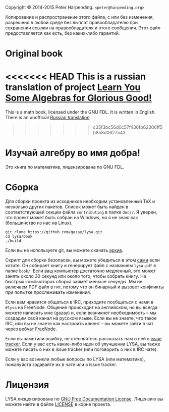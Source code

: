 Copyright © 2014-2015 Peter Harpending. `<peter@harpending.org>`

Копирование и распространение этого файла, с или без изменения, разрешено в
любой среде без выплат правообладателю при сохранении ссылки на правообладателя и
этого сообщения. Этот файл предоставляется как есть, без каких-либо гарантий.

# Original book

<<<<<<< HEAD
This is a russian translation of project [Learn You Some Algebras for Glorious Good!](https://gitlab.com/lysa/lysa)
=======
This is a math book, licensed under the GNU FDL. It is written in English. There
is an unofficial [Russian translation](https://github.com/gazay/lysa)
>>>>>>> c35f3bc56d0c57f436fb62306ff5b858d0627543

# Изучай алгебру во имя добра!

Это книга по математике, лицензирована по GNU FDL.

# Сборка

Для сборки проекта из исходников необходим установленный TeX и несколько других пакетов.
Список может быть найден в соответствующей секции файла `contributing` в папке `docs/`.
Я уверен, что проект может быть собран на Windows, но я не знаю как
(большинство из нас на Linux).

```
git clone https://github.com/gazay/lysa.git
cd lysa/book
./build
```

Если вы не используете git, вы можете скачать [архив](https://github.com/gazay/lysa/archive/master.zip).

Скрипт для сборки безопасен, вы можете убедиться в этом
[сами](https://github.com/gazay/lysa/blob/master/book/build) если хотите.
Он собирает книгу и генерирует файл с названием `lysa.pdf` в папке `book/`.
Если ваш компьютер достаточно медленный, это может занять около 30 секунд
или около того, чтобы собрать книгу. На быстрых компьюторах сборка займет меньше секунды.
Мы не включаем PDF файл в гит, потому что он бинарный и вызовет конфликты
при попытке прослеживать изменения.

Если вам нравится общаться в IRC, приходите пообщаться с нами в `#lysa` на FreeNode.
Общение происходит на английском, но вы всегда можете написать мне (gazay) и,
если возникнет необходимость – мы создадим свой канал на русском языке.
Если вы не знаете, что такое IRC, или вы не знаете как настроить клиент – вы можете
зайти в чат через [вебчат FreeNode][webchat].

Если вы заметили ошибку, не стесняйтесь рассказать нам о ней в [issue tracker](https://github.com/gazay/lysa/issues).
Если у вас есть какие-либо идеи об улучшении LYSA, вы также можете писать о них в issue tracker
(или поговорить о них в IRC чате).

Если у вас возникли любые вопросы по LYSA (или математике), пожалуйста задавайте их в чате или
в issue tracker.

[webchat]: http://webchat.freenode.net/?channels=lysa


# Лицензия

LYSA лизцензирована по [GNU Free Documentation License][gfdl].
Лицензию вы можете найти в файле [LICENSE](https://github.com/gazay/lysa/LICENSE) в корне проекта.

[gfdl]: https://gnu.org/licenses/fdl.html
